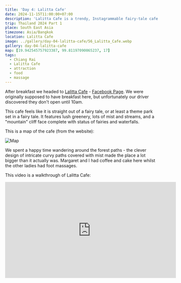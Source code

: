 ```yaml
---
title: 'Day 4: Lalitta Cafe'
date: 2024-11-15T11:00:00+07:00
description: 'Lalitta Cafe is a trendy, Instagrammable fairy-tale cafe set amongst lush greenery and cascading waterfalls.'
trip: Thailand 2024 Part 1
place: South East Asia
timezone: Asia/Bangkok
location: Lalitta Cafe
image: ../gallery/day-04-lalitta-cafe/56_Lalitta_Cafe.webp
gallery: day-04-lalitta-cafe
map: [19.942545757923387, 99.81197090065237, 17]
tags:
  - Chiang Rai
  - Lalitta Cafe
  - attraction
  - food
  - massage
---
```


After breakfast we headed to [Lalitta Cafe](https://www.lalittacafe.com) - [Facebook Page](https://www.facebook.com/LalittaTH). We were originally supposed to have breakfast here, but unfortunately our driver discovered they don't open until 10am.

This cafe feels like it is straight out of a fairy tale, or at least a theme park set in a fairy tale. It features lush greenery, lots of mist and streams, and a "mountain" cliff face complete with status of fairies and waterfalls.

This is a map of the cafe (from the website):

![Map](https://www.lalittacafe.com/wp-content/uploads/2022/11/รวมแผนที่-ล่าสุด-scaled.jpg)

We spent a happy time wandering around the forest paths - the clever design of intricate curvy paths covered with mist made the place a lot bigger than it actually was. Margaret and I had coffee and cake here whilst the other ladies had foot massages.

This video is a walkthrough of Lalitta Cafe:

<iframe width="560" height="315" src="https://www.youtube.com/embed/CnBJMPvZ8pw?si=aA0ukU_laGJVbj0K" title="YouTube video player" frameborder="0" allow="accelerometer; autoplay; clipboard-write; encrypted-media; gyroscope; picture-in-picture; web-share" referrerpolicy="strict-origin-when-cross-origin" allowfullscreen></iframe>
